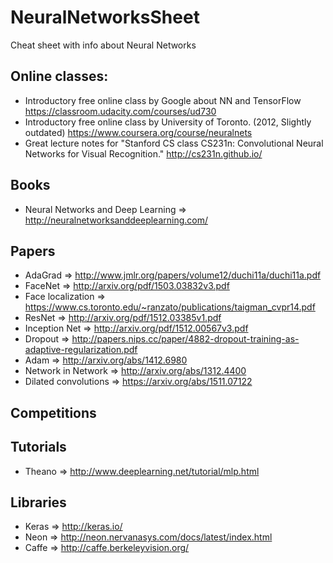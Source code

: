 # NeuralNetworksSheet
Cheat sheet with info about Neural Networks

## Online classes:
 * Introductory free online class by Google about NN and TensorFlow https://classroom.udacity.com/courses/ud730
 * Introductory free online class by University of Toronto. (2012, Slightly  outdated) https://www.coursera.org/course/neuralnets
 * Great lecture notes for "Stanford CS class CS231n: Convolutional Neural Networks for Visual Recognition." http://cs231n.github.io/ 
 
## Books
 * Neural Networks and Deep Learning => http://neuralnetworksanddeeplearning.com/
 

## Papers
  * AdaGrad => http://www.jmlr.org/papers/volume12/duchi11a/duchi11a.pdf
  * FaceNet => http://arxiv.org/pdf/1503.03832v3.pdf
  * Face localization => https://www.cs.toronto.edu/~ranzato/publications/taigman_cvpr14.pdf
  * ResNet => http://arxiv.org/pdf/1512.03385v1.pdf
  * Inception Net => http://arxiv.org/pdf/1512.00567v3.pdf
  * Dropout => http://papers.nips.cc/paper/4882-dropout-training-as-adaptive-regularization.pdf
  * Adam => http://arxiv.org/abs/1412.6980
  * Network in Network => http://arxiv.org/abs/1312.4400 
  * Dilated convolutions => https://arxiv.org/abs/1511.07122
  
## Competitions

## Tutorials
 * Theano => http://www.deeplearning.net/tutorial/mlp.html
  
 
## Libraries
 * Keras => http://keras.io/
 * Neon => http://neon.nervanasys.com/docs/latest/index.html
 * Caffe => http://caffe.berkeleyvision.org/

